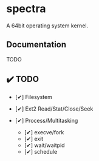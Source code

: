 # spectra

<p>A 64bit operating system kernel.</p>

## Documentation
TODO

## :heavy_check_mark: TODO
- [✔] Filesystem

- [✔] Ext2 Read/Stat/Close/Seek

- [✔] Process/Multitasking
    - [✔] execve/fork
    - [✔] exit
    - [✔] wait/waitpid
    - [✔] schedule
